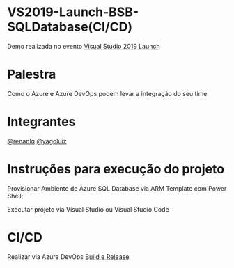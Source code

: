 # VS2019-Launch-BSB-SQLDatabase(CI/CD)

Demo realizada no evento  [Visual Studio 2019 Launch](https://www.meetup.com/DevelopersBR/events/260461888/)

# Palestra

Como o Azure e Azure DevOps podem levar a integração do seu time

# Integrantes

[@renanlq](https://github.com/renanlq) [@yagoluiz](https://github.com/yagoluiz)

# Instruções para execução do projeto

Provisionar Ambiente de Azure SQL Database via ARM Template com Power Shell;

Executar projeto via Visual Studio ou Visual Studio Code

# CI/CD
Realizar via Azure DevOps [Build e Release](https://docs.microsoft.com/en-us/azure/devops/pipelines/?view=azure-devops)

